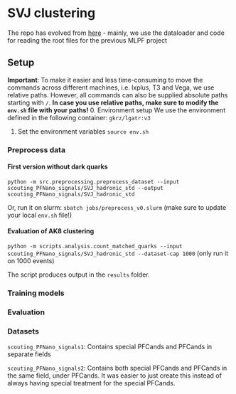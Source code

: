 # SVJ clustering
The repo has evolved from [here](https://github.com/selvaggi/mlpf) - mainly, we use the dataloader and code for reading  the root files for the previous MLPF project

## Setup
**Important**: To make it easier and less time-consuming to move the commands across different machines, i.e. lxplus, T3 and Vega, we use relative paths. However, all commands can also be supplied absolute paths starting with `/`. **In case you use relative paths, make sure to modify the `env.sh` file with your paths!**
0. Environment setup
We use the environment defined in the following container: `gkrz/lgatr:v3`
1. Set the environment variables `source env.sh`


### Preprocess data

#### First version without dark quarks

`python -m src.preprocessing.preprocess_dataset --input scouting_PFNano_signals/SVJ_hadronic_std --output scouting_PFNano_signals/SVJ_hadronic_std`

Or, run it on slurm: `sbatch jobs/preprocess_v0.slurm` (make sure to update your local `env.sh` file!)

#### Evaluation of AK8 clustering

`python -m scripts.analysis.count_matched_quarks --input scouting_PFNano_signals/SVJ_hadronic_std --dataset-cap 1000` (only run it on 1000 events)

The script produces output in the `results` folder.

### Training models

### Evaluation

### Datasets

`scouting_PFNano_signals1`: Contains special PFCands and PFCands in separate fields

`scouting_PFNano_signals2`: Contains both special PFCands and PFCands in the same field, under PFCands.
It was easier to just create this instead of always having special treatment for the special PFCands.
